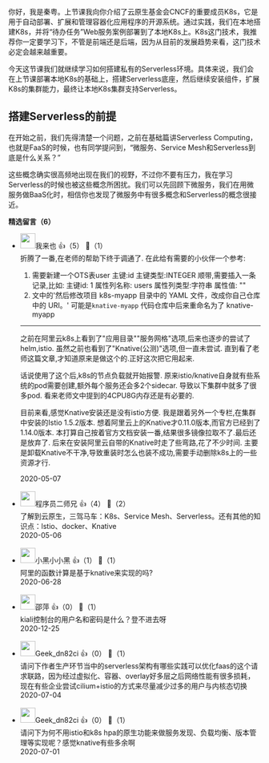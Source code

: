 你好，我是秦粤。上节课我向你介绍了云原生基金会CNCF的重要成员K8s，它是用于自动部署、扩展和管理容器化应用程序的开源系统。通过实践，我们在本地搭建K8s，并将“待办任务”Web服务案例部署到了本地K8s上。K8s这门技术，我推荐你一定要学习下，不管是前端还是后端，因为从目前的发展趋势来看，这门技术必定会越来越重要。

今天这节课我们就继续学习如何搭建私有的Serverless环境。具体来说，我们会在上节课部署本地K8s的基础上，搭建Serverless底座，然后继续安装组件，扩展K8s的集群能力，最终让本地K8s集群支持Serverless。

## 搭建Serverless的前提

在开始之前，我们先得清楚一个问题，之前在基础篇讲Serverless Computing，也就是FaaS的时候，也有同学提问到，“微服务、Service Mesh和Serverless到底是什么关系？”

这些概念确实很高频地出现在我们的视野，不过你不要有压力，我在学习Serverless的时候也被这些概念所困扰。我们可以先回顾下微服务，我们在用微服务做BaaS化时，相信你也发现了微服务中有很多概念和Serverless的概念很接近。
<div><strong>精选留言（6）</strong></div><ul>
<li><img src="https://static001.geekbang.org/account/avatar/00/12/64/05/6989dce6.jpg" width="30px"><span>我来也</span> 👍（5） 💬（1）<div>折腾了一番,在老师的帮助下终于调通了.
在此给有需要的小伙伴一个参考:

1. 需要新建一个OTS表user
   主键:id 主键类型:INTEGER
   顺带,需要插入一条记录,比如:
   主键id: 1 属性列名称: users 属性列类型:字符串 属性值: &quot;&quot;
2. 文中的&#39;然后修改项目 k8s-myapp 目录中的 YAML 文件，改成你自己仓库中的 URI。&#39;
   可能是`knative-myapp`
   代码仓库中后来重命名为了 knative-myapp

----------------------------
之前在阿里云k8s上看到了&quot;应用目录&quot;&quot;服务网格&quot;选项,后来也逐步的尝试了helm,istio.
虽然之前也看到了&quot;Knative(公测)&quot;选项,但一直未尝试.
直到看了老师这篇文章,才知道原来是做这个的.正好这次把它用起来.

话说使用了这个后,k8s的节点负载就开始报警.
原来istio&#47;knative自身就有些系统的pod需要创建,额外每个服务还会多2个sidecar.
导致以下集群中就多了很多pod.
看来老师文中提到的4CPU8G内存还是有必要的.

目前来看,感觉Knative安装还是没有istio方便.
我是跟着另外一个专栏,在集群中安装的Istio 1.5.2版本.
想着阿里云上的Knative才0.11.0版本,而官方已经到了1.14.0版本.
本打算自己按着官方文档安装一番,结果很多镜像拉取不了.最后还是放弃了.
后来在安装阿里云自带的Knative时走了些弯路,花了不少时间.
主要是卸载Knative不干净,导致重装时怎么也装不成功,需要手动删除k8s上的一些资源才行.
</div>2020-05-07</li><br/><li><img src="https://static001.geekbang.org/account/avatar/00/12/65/c1/afcd981b.jpg" width="30px"><span>程序员二师兄</span> 👍（4） 💬（2）<div>了解到云原生，三驾马车：K8s、Service Mesh、Serverless。还有其他的知识点：lstio、docker、Knative</div>2020-05-06</li><br/><li><img src="https://static001.geekbang.org/account/avatar/00/14/1a/94/e4499114.jpg" width="30px"><span>小黑小小黑</span> 👍（1） 💬（1）<div>阿里的函数计算是基于knative来实现的吗?</div>2020-06-28</li><br/><li><img src="https://static001.geekbang.org/account/avatar/00/1f/26/63/5d099a2d.jpg" width="30px"><span>邵萍</span> 👍（0） 💬（1）<div>kiali控制台的用户名和密码是什么？登不进去呀</div>2020-12-25</li><br/><li><img src="https://static001.geekbang.org/account/avatar/00/0f/c1/60/f5439f04.jpg" width="30px"><span>Geek_dn82ci</span> 👍（0） 💬（1）<div>请问下作者生产环节当中的serverless架构有哪些实践可以优化faas的这个请求联路，因为经过虚拟化、容器、overlay好多层之后网络性能有很多损耗，现在有些企业尝试cilium+istio的方式来尽量减少过多的用户与内核态切换</div>2020-07-04</li><br/><li><img src="https://static001.geekbang.org/account/avatar/00/0f/c1/60/f5439f04.jpg" width="30px"><span>Geek_dn82ci</span> 👍（0） 💬（1）<div>请问下为何不用istio和k8s hpa的原生功能来做服务发现、负载均衡、版本管理等实现呢？感觉knative有些多余啊</div>2020-07-01</li><br/>
</ul>
